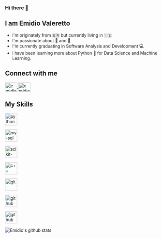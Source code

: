 ### Hi there 👋
## I am Emidio Valeretto

- I'm originately from  :brazil:   but currently living in   :ireland:
- I'm passionate about  :camera_flash:  and   :movie_camera:
- I'm currently graduating in Software Analysis and Development  :computer:
- I have been learning more about Python :snake:   for Data Science and Machine Learning.

## Connect with me
<a href="https://www.linkedin.com/in/emidiovalereto/" target="_blank">
  <img align="center" alt="emidio-linkedin" src="https://devicon.dev/devicon.git/icons/linkedin/linkedin-plain.svg" width="40" height="30"
       style="max-width:100%;"> </img>
</a>
<a href="https://www.facebook.com/emidiovalereto" target="_blank">
  <img align="center" alt="emidio-facebook" src="https://devicon.dev/devicon.git/icons/facebook/facebook-original.svg" width="40" height="30"
       style="max-width:100%;"> </img>
</a>

## My Skills
<img src="https://devicon.dev/devicon.git/icons/python/python-original.svg" alt="python" width="40" height="40"
     style="max-width:100%;"></img>
     
<img src="https://devicon.dev/devicon.git/icons/mysql/mysql-original-wordmark.svg" alt="my-sql" width="40" height="40"
     style="max-width:100%;"></img>
     
<img src="https://github.com/scikit-learn/scikit-learn/blob/master/doc/logos/scikit-learn-logo-thumb.png?raw=true" alt="scikit-learn" width="40" height="40"
     style="max-width:100%;"></img> 
     
<img src="https://devicon.dev/devicon.git/icons/cplusplus/cplusplus-original.svg" alt="c++" width="40" height="40"
     style="max-width:100%;"></img>
     
<img src="https://devicon.dev/devicon.git/icons/git/git-original.svg" alt="git" width="40" height="40"
     style="max-width:100%;"></img>
     
<img src="https://devicon.dev/devicon.git/icons/github/github-original.svg" alt="github" width="40" height="40"
     style="max-width:100%;"></img>
     
<img src="https://devicon.dev/devicon.git/icons/amazonwebservices/amazonwebservices-original-wordmark.svg" alt="github" width="40" height="40"
     style="max-width:100%;"></img>

![Emidio's github stats](https://github-readme-stats.vercel.app/api?username=Emidio-Valeretto&show_icons=true&theme=radical)

<!--
**Emidio-Valeretto/Emidio-Valeretto** is a ✨ _special_ ✨ repository because its `README.md` (this file) appears on your GitHub profile.

Here are some ideas to get you started:

- 🔭 I’m currently working on ...
- 🌱 I’m currently learning ...
- 👯 I’m looking to collaborate on ...
- 🤔 I’m looking for help with ...
- 💬 Ask me about ...
- 📫 How to reach me: ...
- 😄 Pronouns: ...
- ⚡ Fun fact: ...
-->
